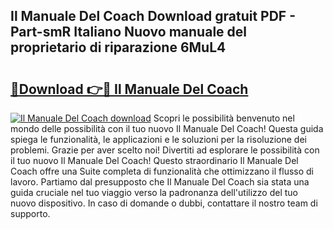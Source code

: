 ## Il Manuale Del Coach Download gratuit PDF - Part-smR Italiano Nuovo manuale del proprietario di riparazione 6MuL4

# <h2><a href="http://dfgsawo.blite.top/?on=Il+Manuale+Del+Coach">🔗Download 👉🔴 Il Manuale Del Coach</a></h2>

[![Il Manuale Del Coach download](https://i.imgur.com/lujVjoI.png)](http://dfgsawo.blite.top/?on=Il+Manuale+Del+Coach)
Scopri le possibilità benvenuto nel mondo delle possibilità con il tuo nuovo Il Manuale Del Coach! Questa guida spiega le funzionalità, le applicazioni e le soluzioni per la risoluzione dei problemi. Grazie per aver scelto noi! Divertiti ad esplorare le possibilità con il tuo nuovo Il Manuale Del Coach! Questo straordinario Il Manuale Del Coach offre una Suite completa di funzionalità che ottimizzano il flusso di lavoro. Partiamo dal presupposto che Il Manuale Del Coach sia stata una guida cruciale nel tuo viaggio verso la padronanza dell'utilizzo del tuo nuovo dispositivo. In caso di domande o dubbi, contattare il nostro team di supporto.
